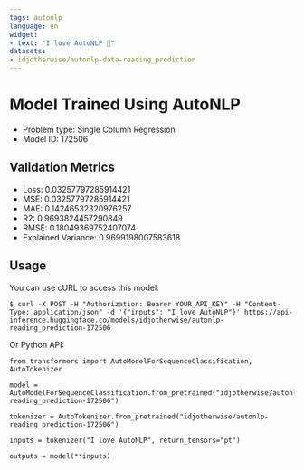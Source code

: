 ```yaml
---
tags: autonlp
language: en
widget:
- text: "I love AutoNLP 🤗"
datasets:
- idjotherwise/autonlp-data-reading_prediction
---
```


# Model Trained Using AutoNLP

- Problem type: Single Column Regression
- Model ID: 172506

## Validation Metrics

- Loss: 0.03257797285914421
- MSE: 0.03257797285914421
- MAE: 0.14246532320976257
- R2: 0.9693824457290849
- RMSE: 0.18049369752407074
- Explained Variance: 0.9699198007583618

## Usage

You can use cURL to access this model:

```
$ curl -X POST -H "Authorization: Bearer YOUR_API_KEY" -H "Content-Type: application/json" -d '{"inputs": "I love AutoNLP"}' https://api-inference.huggingface.co/models/idjotherwise/autonlp-reading_prediction-172506
```

Or Python API:

```
from transformers import AutoModelForSequenceClassification, AutoTokenizer

model = AutoModelForSequenceClassification.from_pretrained("idjotherwise/autonlp-reading_prediction-172506")

tokenizer = AutoTokenizer.from_pretrained("idjotherwise/autonlp-reading_prediction-172506")

inputs = tokenizer("I love AutoNLP", return_tensors="pt")

outputs = model(**inputs)
```